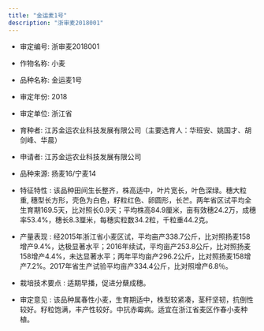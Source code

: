 ```yaml
---
title: "金运麦1号"
description: "浙审麦2018001"
---
```

* 审定编号:  浙审麦2018001

*  作物名称:  小麦

*  品种名称:  金运麦1号

*  审定年份:  2018

*  审定单位:  浙江省

* 育种者:  江苏金运农业科技发展有限公司（主要选育人：华班安、姚国才、胡剑峰、华晨）

*  申请者:  江苏金运农业科技发展有限公司

*  品种来源:  扬麦16/宁麦14

*  特征特性 : 
该品种田间生长整齐，株高适中，叶片宽长，叶色深绿。穗大粒重, 穗型长方形，壳色为白色，籽粒红色、卵圆形，长芒。两年省区试平均全生育期169.5天，比对照长0.9天；平均株高84.9厘米，亩有效穗24.2万，成穗率53.4%，穗长8.3厘米，每穗实粒数34.2粒，千粒重44.2克。
 
*  产量表现 : 
经2015年浙江省小麦区试，平均亩产338.7公斤，比对照扬麦158增产9.4%，达极显著水平；2016年续试，平均亩产253.8公斤，比对照扬麦158增产4.4%，未达显著水平；两年平均亩产296.2公斤，比对照扬麦158增产7.2%。2017年省生产试验平均亩产334.4公斤，比对照增产6.8％。

*  栽培技术要点 : 
适期早播，促进分蘖成穗。

*  审定意见 : 
该品种属春性小麦，生育期适中，株型较紧凑，茎秆坚韧，抗倒性较好。籽粒饱满，丰产性较好。中抗赤霉病。适宜在浙江省麦区作春小麦种植。
